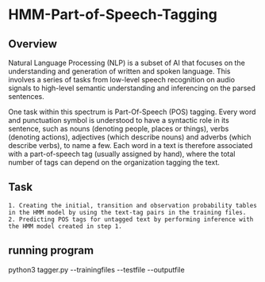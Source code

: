 # HMM-Part-of-Speech-Tagging

## Overview

Natural Language Processing (NLP) is a subset of AI that focuses on the understanding and generation of written and spoken language. This involves a series of tasks from low-level speech recognition on audio signals to high-level semantic understanding and inferencing on the parsed sentences.

One task within this spectrum is Part-Of-Speech (POS) tagging. Every word and punctuation symbol is understood to have a syntactic role in its sentence, such as nouns (denoting people, places or things), verbs (denoting actions), adjectives (which describe nouns) and adverbs (which describe verbs), to name a few. Each word in a text is therefore associated with a part-of-speech tag (usually assigned by hand), where the total number of tags can depend on the organization tagging the text.

## Task
    1. Creating the initial, transition and observation probability tables in the HMM model by using the text-tag pairs in the training files.
    2. Predicting POS tags for untagged text by performing inference with the HMM model created in step 1. 
  
## running program
python3 tagger.py --trainingfiles <training files> --testfile <test file> --outputfile <output file>


